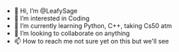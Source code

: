 - 👋 Hi, I’m @LeafySage
- 👀 I’m interested in Coding
- 🌱 I’m currently learning Python, C++, taking Cs50 atm
- 💞️ I’m looking to collaborate on anything 
- 📫 How to reach me not sure yet on this but we'll see

<!---
LeafySage/LeafySage is a ✨ special ✨ repository because its `README.md` (this file) appears on your GitHub profile.
You can click the Preview link to take a look at your changes.
--->
